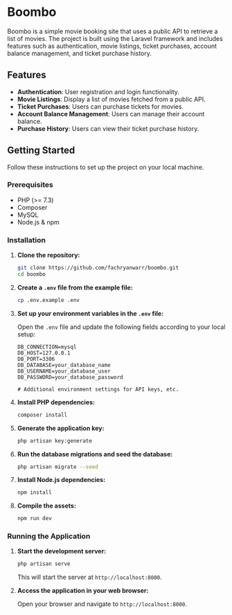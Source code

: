 # Boombo

Boombo is a simple movie booking site that uses a public API to retrieve a list of movies. The project is built using the Laravel framework and includes features such as authentication, movie listings, ticket purchases, account balance management, and ticket purchase history.

## Features

- **Authentication**: User registration and login functionality.
- **Movie Listings**: Display a list of movies fetched from a public API.
- **Ticket Purchases**: Users can purchase tickets for movies.
- **Account Balance Management**: Users can manage their account balance.
- **Purchase History**: Users can view their ticket purchase history.

## Getting Started

Follow these instructions to set up the project on your local machine.

### Prerequisites

- PHP (>= 7.3)
- Composer
- MySQL
- Node.js & npm

### Installation

1. **Clone the repository:**

    ```sh
    git clone https://github.com/fachryanwarr/boombo.git
    cd boombo
    ```

2. **Create a `.env` file from the example file:**

    ```sh
    cp .env.example .env
    ```

3. **Set up your environment variables in the `.env` file:**

    Open the `.env` file and update the following fields according to your local setup:

    ```
    DB_CONNECTION=mysql
    DB_HOST=127.0.0.1
    DB_PORT=3306
    DB_DATABASE=your_database_name
    DB_USERNAME=your_database_user
    DB_PASSWORD=your_database_password

    # Additional environment settings for API keys, etc.
    ```

4. **Install PHP dependencies:**

    ```sh
    composer install
    ```

5. **Generate the application key:**

    ```sh
    php artisan key:generate
    ```

6. **Run the database migrations and seed the database:**

    ```sh
    php artisan migrate --seed
    ```

7. **Install Node.js dependencies:**

    ```sh
    npm install
    ```

8. **Compile the assets:**

    ```sh
    npm run dev
    ```

### Running the Application

1. **Start the development server:**

    ```sh
    php artisan serve
    ```

    This will start the server at `http://localhost:8000`.

2. **Access the application in your web browser:**

    Open your browser and navigate to `http://localhost:8000`.
